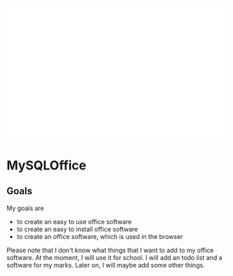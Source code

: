 ![Logo](assets/logo-white.svg)

# MySQLOffice

## Goals

My goals are

-   to create an easy to use office software
-   to create an easy to install office software
-   to create an office software, which is used in the browser

Please note that I don't know what things that I want to add to my office software. At the moment, I will use it for school. I will add an todo list and a software for my marks.
Later on, I will maybe add some other things.
